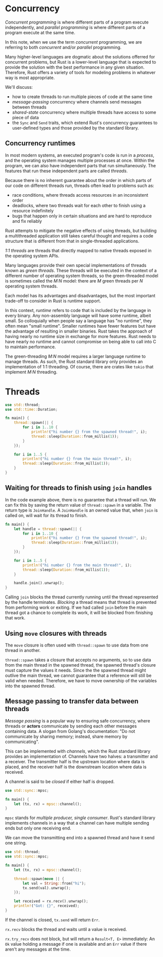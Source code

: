 # Concurrency

_Concurrent programming_ is where different parts of a program execute independently, and _parallel programming_ is where different parts of a program execute at the same time.

In this note, when we use the term _concurrent_ programming, we are referring to both _concurrent_ and/or _parallel_ programming.

Many higher-level languages are dogmatic about the solutions offerred for concurrent problems, but Rust is a lower-level language that is expected to provide the solution with the best performance in any given situation. Therefore, Rust offers a variety of tools for modeling problems in whatever way is most appropriate.

We'll discuss:

- how to create threads to run multiple pieces of code at the same time
- _message-passing_ concurrency where channels send messages between threads
- _shared-state_ concurrency where multiple threads have access to some piece of data
- the `Sync` and `Send` traits, which extend Rust's concurrency guarantees to user-defined types and those provided by the standard library.

## Concurrency runtimes

In most modern systems, an executed program's code is run in a _process_, and the operating system manages multiple processes at once. Within the program, we can also have independent parts that run simultaneously. The features that run these independent parts are called _threads_.

Because there is no inherent guarantee about the order in which parts of our code on different threads run, threads often lead to problems such as:

- race conditions, where threads access resources in an inconsistent order
- deadlocks, where two threads wait for each other to finish using a resource indefinitely
- bugs that happen only in certain situations and are hard to reproduce and fix reliably

Rust attempts to mitigate the negative effects of using threads, but building a multithreaded application still takes careful thought and requires a code structure that is different from that in single-threaded applications.

_1:1 threads_ are threads that directly mapped to native threads exposed in the operating system APIs.

Many languages provide their own special implementations of threads known as _green threads_. These threads will be executed in the context of a different number of operating system threads, so the green-threaded model is sometimes called the _M:N_ model: there are _M_ green threads per _N_ operating system threads.

Each model has its advantages and disadvantages, but the most important trade-off to consider in Rust is runtime support.

In this context, _runtime_ refers to code that is included by the language in every binary. Any non-assembly language will have some runtime, albeit small. So colloquially when people say a language has "no runtime", they often mean "small runtime". Smaller runtimes have fewer features but have the advantage of resulting in smaller binaries. Rust takes the approach of having nearly no runtime size in exchange for more features. Rust needs to have nearly no runtime and cannot compromise on being able to call into C to maintain performance.

The green-threading _M:N_ model requires a larger language runtime to manage threads. As such, the Rust standard library only provides an implementation of 1:1 threading. Of course, there are crates like `tokio` that implement _M:N_ threading.

# Threads

```rs
use std::thread;
use std::time::Duration;

fn main() {
    thread::spawn(|| {
        for i in 1..10 {
            println!("hi number {} from the spawned thread!", i);
            thread::sleep(Duration::from_millis(1));
        }
    });

    for i in 1..5 {
        println!("hi number {} from the main thread!", i);
        thread::sleep(Duration::from_millis(1));
    }
}
```

## Waiting for threads to finish using `join` handles

In the code example above, there is no guarantee that a thread will run. We can fix this by saving the return value of `thread::spawn` in a variable. The return type is `JoinHandle`. A `JoinHandle` is an owned value that, when `join` is called on, will wait for its thread to finish.

```rs
fn main() {
    let handle = thread::spawn(|| {
        for i in 1..10 {
            println!("hi number {} from the spawned thread!", i);
            thread::sleep(Duration::from_millis(1));
        }
    });

    for i in 1..5 {
        println!("hi number {} from the main thread!", i);
        thread::sleep(Duration::from_millis(1));
    }

    handle.join().unwrap();
}
```

Calling `join` blocks the thread currently running until the thread represented by the handle terminates. _Blocking_ a thread means that thread is prevented from performing work or exiting. If we had called `join` before the main thread got a chance to complete its work, it will be blocked from finishing that work.

## Using `move` closures with threads

The `move` closure is often used with `thread::spawn` to use data from one thread in another.

`thread::spawn` takes a closure that accepts no arguments, so to use data from the main thread in the spawned thread, the spawned thread's closure must capture the values it needs. Since the the spawned thread might outlive the main thread, we cannot guarantee that a reference will still be valid when needed. Therefore, we have to move ownership of the variables into the spawned thread.

## Message passing to transfer data between threads

_Message passing_ is a popular way to ensuring safe concurrency, where threads or **actors** communicate by sending each other messages containing data. A slogan from Golang's documentation: "Do not communicate by sharing memory; instead, share memory by communicating".

This can be implemented with _channels_, which the Rust standard library provides an implementation of. Channels have two halves: a transmitter and a receiver. The transmitter half is the upstream location where data is placed, and the receiver half is the downstream location where data is received.

A channel is said to be _closed_ if either half is dropped.

```rs
use std::sync::mpsc;

fn main() {
    let (tx, rx) = mpsc::channel();
}

```

`mpsc` stands for _multiple producer, single consumer_. Rust's standard library implements channels in a way that a channel can have multiple sending ends but only one receiving end.

We can move the transmitting end into a spawned thread and have it send one string.

```rs
use std::thread;
use std::sync::mpsc;

fn main() {
    let (tx, rx) = mpsc::channel();

    thread::spawn(move || {
        let val = String::from("hi");
        tx.send(val).unwrap();
    });

    let received = rx.recv().unwrap();
    println!("Got: {}", received);
}
```

If the channel is closed, `tx.send` will return `Err`.

`rx.recv` blocks the thread and waits until a value is received.

`rx.try_recv` does not block, but will return a `Result<T, E>` immediately: An `Ok` value holding a message if one is available and an `Err` value if there aren't any messages at the time.
